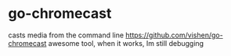 # go-chromecast

casts media from the command line
https://github.com/vishen/go-chromecast
awesome tool, when it works, Im still debugging
